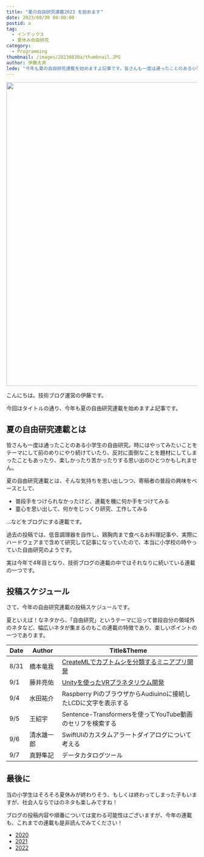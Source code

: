 ```yaml
---
title: "夏の自由研究連載2023 を始めます"
date: 2023/08/30 00:00:00
postid: a
tag:
  - インデックス
  - 夏休み自由研究
category:
  - Programming
thumbnail: /images/20230830a/thumbnail.JPG
author: 伊藤太斉
lede: "今年も夏の自由研究連載を始めますよ記事です。皆さんも一度は通ったことのある小学生の自由研究"
---
```

<img src="/images/20230830a/IMG_3515.JPG" alt="" width="1200" height="800" loading="lazy">

こんにちは。技術ブログ運営の伊藤です。

今回はタイトルの通り、今年も夏の自由研究連載を始めますよ記事です。

## 夏の自由研究連載とは

皆さんも一度は通ったことのある小学生の自由研究。時にはやってみたいことをテーマにして前のめりにやり続けていたり、反対に面倒なことを題材にしてしまったこともあったり、楽しかったり苦かったりする思い出のひとつかもしれません。

夏の自由研究連載とは、そんな気持ちを思い出しつつ、寄稿者の普段の興味をベースとして、

- 普段手をつけられなかったけど、連載を機に何か手をつけてみる
- 童心を思い出して、何かをじっくり研究、工作してみる

...などをブログにする連載です。

過去の投稿では、低音調理器を自作し、鶏胸肉まで食べるお料理記事や、実際にハードウェアまで含めて研究して記事になっていたので、本当に小学校の時やっていた自由研究のようです。

実は今年で4年目となり、技術ブログの連載の中ではそれなりに続いている連載の一つです。

## 投稿スケジュール

さて、今年の自由研究連載の投稿スケジュールです。

夏といえば！なネタから、「自由研究」というテーマに沿って普段自分の領域外のネタなど、幅広いネタが集まるのもこの連載の特徴であり、楽しいポイントの一つであります。

|Date|Author|Title&Theme|
|----|---|---|
|8/31|橋本竜我| [CreateMLでカブトムシを分類するミニアプリ開発](/articles/20230831a/)|
|9/1 |藤井亮佑| [Unityを使ったVRプラネタリウム開発](/articles/20230901a/)|
|9/4 |水田祐介|Raspberry PiのブラウザからAudiuinoに接続したLCDに文字を表示する|
|9/5 |王紹宇|Sentence-Transformersを使ってYouTube動画のセリフを検索する|
|9/6 |清水雄一郎|SwiftUIのカスタムアラートダイアログについて考える|
|9/7 |真野隼記|データカタログツール|

## 最後に

当の小学生はそろそろ夏休みが終わりそう、もしくは終わってしまった子もいますが、社会人ならではのネタも楽しみですね！

ブログの投稿内容や順番については変わる可能性はございますが、今年の連載も、これまでの連載も是非読んでみてください！

- [2020](/articles/20200726/)
- [2021](/articles/20210823a/)
- [2022](/articles/20220822a/)
